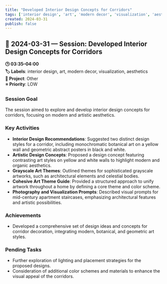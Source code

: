 ```yaml
---
title: "Developed Interior Design Concepts for Corridors"
tags: ['interior design', 'art', 'modern decor', 'visualization', 'aesthetics']
created: 2024-03-31
publish: false
---
```


## 📅 2024-03-31 — Session: Developed Interior Design Concepts for Corridors

**🕒 03:35–04:00**  
**🏷️ Labels**: interior design, art, modern decor, visualization, aesthetics  
**📂 Project**: Other  
**⭐ Priority**: LOW  


### Session Goal
The session aimed to explore and develop interior design concepts for corridors, focusing on modern and artistic aesthetics.

### Key Activities
- **Interior Design Recommendations**: Suggested two distinct design styles for a corridor, including monochromatic botanical art on a yellow wall and geometric abstract posters in black and white.
- **Artistic Design Concepts**: Proposed a design concept featuring contrasting art styles on yellow and white walls to highlight modern and organic aesthetics.
- **Grayscale Art Themes**: Outlined themes for sophisticated grayscale artworks, such as architectural elements and celestial bodies.
- **Cohesive Art Theme Guide**: Provided a structured approach to unify artwork throughout a home by defining a core theme and color scheme.
- **Photography and Visualization Prompts**: Described visual prompts for mid-century apartment staircases, emphasizing architectural features and artistic possibilities.

### Achievements
- Developed a comprehensive set of design ideas and concepts for corridor decoration, integrating modern, botanical, and geometric art styles.

### Pending Tasks
- Further exploration of lighting and placement strategies for the proposed designs.
- Consideration of additional color schemes and materials to enhance the visual appeal of the corridors.

